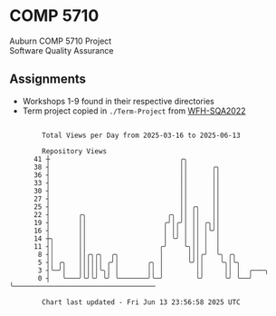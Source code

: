 # COMP 5710
Auburn COMP 5710 Project  
Software Quality Assurance

## Assignments
- Workshops 1-9 found in their respective directories
- Term project copied in `./Term-Project` from [WFH-SQA2022](https://github.com/wumphlett/WFH-SQA2022-AUBURN)

```

        Total Views per Day from 2025-03-16 to 2025-06-13

        Repository Views
      41 ┼                                ╭╮
      38 ┤                                ││      ╭╮
      36 ┤                                ││      ││
      33 ┤                                ││      ││
      30 ┤                                ││      ││
      27 ┤                                ││      ││
      25 ┤                                ││ ╭╮   ││
      22 ┤       ╭╮                    ╭╮ ││ ││   ││
      19 ┤       ││                   ╭╯│╭╯│ ││ ╭╮││
      16 ┤       ││                   │ ││ │ ││ │╰╯│
      14 ┼╮      ││                   │ ╰╯ │ ││ │  │
      11 ┤│      ││                  ╭╯    ╰╮││ │  │
       8 ┤│      ││╭╮╭╮  ╭╮          │      │││╭╯  ╰╮ ╭╮
       5 ┤│ ╭╮   ││││││ ╭╯│       ╭╮ │      ╰╯││    ╰╮│╰╮
       3 ┤╰─╯│   │││││╰╮│ │       ││ │        ││     ││ │  ╭───╮
       0 ┤   ╰───╯╰╯╰╯ ╰╯ ╰───────╯╰─╯        ╰╯     ╰╯ ╰──╯   ╰───────────────────────────────────

        Chart last updated - Fri Jun 13 23:56:58 2025 UTC
        
```
